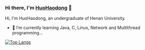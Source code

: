 ### Hi there, I'm [HuoHaodong](https://www.huohaodong.com/) 👋

Hi, I'm HuoHaodong, an undergraduate of Henan University.
- 🌱 I’m currently learning Java, C, Linux, Network and Multithread programming...
 
[![Top Langs](https://github-readme-stats.vercel.app/api/top-langs/?username=inf1nityhhd&layout=compact)](https://github.com/anuraghazra/github-readme-stats)  

